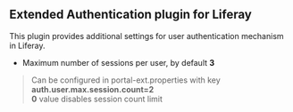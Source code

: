 Extended Authentication plugin for Liferay
------------------------------------------

This plugin provides additional settings for user authentication mechanism in Liferay.

  - Maximum number of sessions per user, by default **3**
  > Can be configured in portal-ext.properties with key **auth.user.max.session.count=2**  
  > **0** value disables session count limit